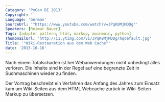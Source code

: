 ```yaml
---
Category: 'PyCon DE 2013'
Copyright: ''
Language: 'German'
SourceUrl: '"https://www.youtube.com/watch?v=JPqK8MjMDDg"'
Speakers: [Reimar Bauer]
Tags: [adapter pattern, html, markup, moinmoin, python]
ThumbnailUrl: 'http://i1.ytimg.com/vi/JPqK8MjMDDg/hqdefault.jpg'
Title: '"Wiki-Restauration aus dem Web Cache"'
date: '2013-10-16'
---
```

Nach einem Totalschaden ist bei Webanwendungen nicht unbedingt alles verloren. Die Inhalte sind in der Regel auf eine begrenzte Zeit in Suchmaschinen wieder zu finden.

Der Vortrag beschreibt ein Verfahren das Anfang des Jahres zum Einsatz kam um Wiki-Seiten aus dem HTML Webcache zurück in Wiki-Seiten Markup zu übersetzen.